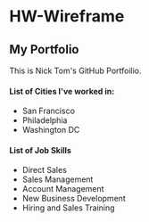 # HW-Wireframe

## My Portfolio

This is Nick Tom's GitHub Portfoilio. 

#### List of Cities I've worked in:
* San Francisco
* Philadelphia
* Washington DC

#### List of Job Skills

* Direct Sales
* Sales Management
* Account Management
* New Business Development
* Hiring and Sales Training
